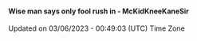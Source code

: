 #### Wise man says only fool rush in - McKidKneeKaneSir
Updated on 03/06/2023 - 00:49:03 (UTC) Time Zone
